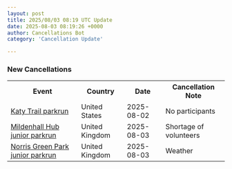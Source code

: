 ```yaml
---
layout: post
title: 2025/08/03 08:19 UTC Update
date: 2025-08-03 08:19:26 +0000
author: Cancellations Bot
category: 'Cancellation Update'

---
```


<h3>New Cancellations</h3>
<div class='hscrollable'>
<table style='width: 100%'>
    <tr>
        <th>Event</th>
        <th>Country</th>
        <th>Date</th>
        <th>Cancellation Note</th>
    </tr>
    <tr>
        <td><a href="https://www.parkrun.us/katytrail">Katy Trail parkrun</a></td>
        <td>United States</td>
        <td>2025-08-02</td>
        <td>No participants</td>
    </tr>
    <tr>
        <td><a href="https://www.parkrun.org.uk/mildenhallhub-juniors">Mildenhall Hub junior parkrun</a></td>
        <td>United Kingdom</td>
        <td>2025-08-03</td>
        <td>Shortage of volunteers</td>
    </tr>
    <tr>
        <td><a href="https://www.parkrun.org.uk/norrisgreenpark-juniors">Norris Green Park junior parkrun</a></td>
        <td>United Kingdom</td>
        <td>2025-08-03</td>
        <td>Weather</td>
    </tr>
</table>
</div>
